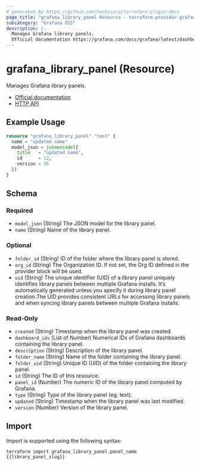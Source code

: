 ```yaml
---
# generated by https://github.com/hashicorp/terraform-plugin-docs
page_title: "grafana_library_panel Resource - terraform-provider-grafana"
subcategory: "Grafana OSS"
description: |-
  Manages Grafana library panels.
  Official documentation https://grafana.com/docs/grafana/latest/dashboards/build-dashboards/manage-library-panels/HTTP API https://grafana.com/docs/grafana/latest/developers/http_api/library_element/
---
```


# grafana_library_panel (Resource)

Manages Grafana library panels.

* [Official documentation](https://grafana.com/docs/grafana/latest/dashboards/build-dashboards/manage-library-panels/)
* [HTTP API](https://grafana.com/docs/grafana/latest/developers/http_api/library_element/)

## Example Usage

```terraform
resource "grafana_library_panel" "test" {
  name = "updated name"
  model_json = jsonencode({
    title   = "updated name",
    id      = 12,
    version = 35
  })
}
```

<!-- schema generated by tfplugindocs -->
## Schema

### Required

- `model_json` (String) The JSON model for the library panel.
- `name` (String) Name of the library panel.

### Optional

- `folder_id` (String) ID of the folder where the library panel is stored.
- `org_id` (String) The Organization ID. If not set, the Org ID defined in the provider block will be used.
- `uid` (String) The unique identifier (UID) of a library panel uniquely identifies library panels between multiple Grafana installs. It’s automatically generated unless you specify it during library panel creation.The UID provides consistent URLs for accessing library panels and when syncing library panels between multiple Grafana installs.

### Read-Only

- `created` (String) Timestamp when the library panel was created.
- `dashboard_ids` (List of Number) Numerical IDs of Grafana dashboards containing the library panel.
- `description` (String) Description of the library panel.
- `folder_name` (String) Name of the folder containing the library panel.
- `folder_uid` (String) Unique ID (UID) of the folder containing the library panel.
- `id` (String) The ID of this resource.
- `panel_id` (Number) The numeric ID of the library panel computed by Grafana.
- `type` (String) Type of the library panel (eg. text).
- `updated` (String) Timestamp when the library panel was last modified.
- `version` (Number) Version of the library panel.

## Import

Import is supported using the following syntax:

```shell
terraform import grafana_library_panel.panel_name {{library_panel_slug}}
```
